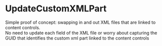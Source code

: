 # UpdateCustomXMLPart
Simple proof of concept: swapping in and out XML files that are linked to content controls.  
No need to update each field of the XML file or worry about capturing the GUID that identifies 
the custom xml part linked to the content controls

